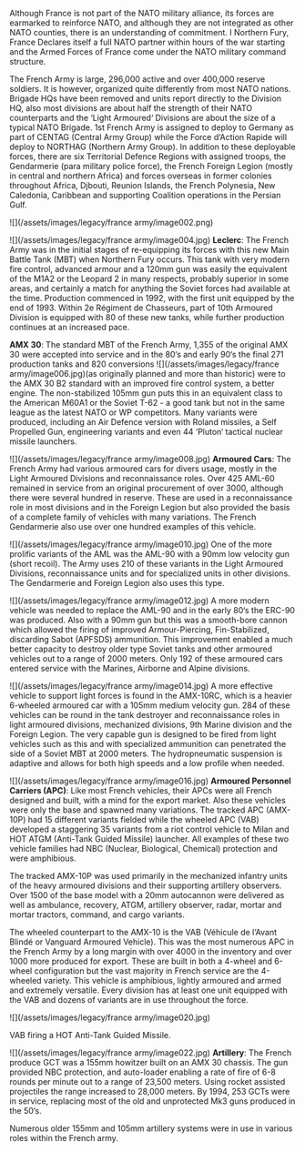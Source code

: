 Although France is not part of the NATO military alliance, its forces are earmarked to reinforce NATO, and although they are not integrated as other NATO counties, there is an understanding of commitment. I Northern Fury, France Declares itself a full NATO partner within hours of the war starting and the Armed Forces of France come under the NATO military command structure.

The French Army is large, 296,000 active and over 400,000 reserve soldiers. It is however, organized quite differently from most NATO nations. Brigade HQs have been removed and units report directly to the Division HQ, also most divisions are about half the strength of their NATO counterparts and the ‘Light Armoured‘ Divisions are about the size of a typical NATO Brigade. 1st French Army is assigned to deploy to Germany as part of CENTAG (Central Army Group) while the Force d‘Action Rapide will deploy to NORTHAG (Northern Army Group). In addition to these deployable forces, there are six Territorial Defence Regions with assigned troops, the Gendarmerie (para military police force), the French Foreign Legion (mostly in central and northern Africa) and forces overseas in former colonies throughout Africa, Djbouti, Reunion Islands, the French Polynesia, New Caledonia, Caribbean and supporting Coalition operations in the Persian Gulf.

![](/assets/images/legacy/france army/image002.png)

![](/assets/images/legacy/france army/image004.jpg) **Leclerc**: The French Army was in the initial stages of re-equipping its forces with this new Main Battle Tank (MBT) when Northern Fury occurs. This tank with very modern fire control, advanced armour and a 120mm gun was easily the equivalent of the M1A2 or the Leopard 2 in many respects, probably superior in some areas, and certainly a match for anything the Soviet forces had available at the time. Production commenced in 1992, with the first unit equipped by the end of 1993. Within 2e Régiment de Chasseurs, part of 10th Armoured Division is equipped with 80 of these new tanks, while further production continues at an increased pace.

**AMX 30**: The standard MBT of the French Army, 1,355 of the original AMX 30 were accepted into service and in the 80‘s and early 90‘s the final 271 production tanks and 820 conversions ![](/assets/images/legacy/france army/image006.jpg)(as originally planned and more than historic) were to the AMX 30 B2 standard with an improved fire control system, a better engine. The non-stabilized 105mm gun puts this in an equivalent class to the American M60A1 or the Soviet T-62 - a good tank but not in the same league as the latest NATO or WP competitors. Many variants were produced, including an Air Defence version with Roland missiles, a Self Propelled Gun, engineering variants and even 44 ‘Pluton‘ tactical nuclear missile launchers.

![](/assets/images/legacy/france army/image008.jpg) **Armoured Cars**: The French Army had various armoured cars for divers usage, mostly in the Light Armoured Divisions and reconnaissance roles. Over 425 AML-60 remained in service from an original procurement of over 3000, although there were several hundred in reserve. These are used in a reconnaissance role in most divisions and in the Foreign Legion but also provided the basis of a complete family of vehicles with many variations. The French Gendarmerie also use over one hundred examples of this vehicle.

![](/assets/images/legacy/france army/image010.jpg) One of the more prolific variants of the AML was the AML-90 with a 90mm low velocity gun (short recoil). The Army uses 210 of these variants in the Light Armoured Divisions, reconnaissance units and for specialized units in other divisions. The Gendarmerie and Foreign Legion also uses this type.

![](/assets/images/legacy/france army/image012.jpg) A more modern vehicle was needed to replace the AML-90 and in the early 80‘s the ERC-90 was produced. Also with a 90mm gun but this was a smooth-bore cannon which allowed the firing of improved Armour-Piercing, Fin-Stabilized, discarding Sabot (APFSDS) ammunition. This improvement enabled a much better capacity to destroy older type Soviet tanks and other armoured vehicles out to a range of 2000 meters. Only 192 of these armoured cars entered service with the Marines, Airborne and Alpine divisions.

![](/assets/images/legacy/france army/image014.jpg) A more effective vehicle to support light forces is found in the AMX-10RC, which is a heavier 6-wheeled armoured car with a 105mm medium velocity gun. 284 of these vehicles can be round in the tank destroyer and reconnaissance roles in light armoured divisions, mechanized divisions, 9th Marine division and the Foreign Legion. The very capable gun is designed to be fired from light vehicles such as this and with specialized ammunition can penetrated the side of a Soviet MBT at 2000 meters. The hydropneumatic suspension is adaptive and allows for both high speeds and a low profile when needed.

![](/assets/images/legacy/france army/image016.jpg) **Armoured Personnel Carriers (APC)**: Like most French vehicles, their APCs were all French designed and built, with a mind for the export market. Also these vehicles were only the base and spawned many variations. The tracked APC (AMX-10P) had 15 different variants fielded while the wheeled APC (VAB) developed a staggering 35 variants from a riot control vehicle to Milan and HOT ATGM (Anti-Tank Guided Missile) launcher. All examples of these two vehicle families had NBC (Nuclear, Biological, Chemical) protection and were amphibious.

The tracked AMX-10P was used primarily in the mechanized infantry units of the heavy armoured divisions and their supporting artillery observers. Over 1500 of the base model with a 20mm autocannon were delivered as well as ambulance, recovery, ATGM, artillery observer, radar, mortar and mortar tractors, command, and cargo variants.

The wheeled counterpart to the AMX-10 is the VAB (Véhicule de l‘Avant Blindé or Vanguard Armoured Vehicle). This was the most numerous APC in the French Army by a long margin with over 4000 in the inventory and over 1000 more produced for export. These are built in both a 4-wheel and 6-wheel configuration but the vast majority in French service are the 4-wheeled variety. This vehicle is amphibious, lightly armoured and armed and extremely versatile. Every division has at least one unit equipped with the VAB and dozens of variants are in use throughout the force.

![](/assets/images/legacy/france army/image020.jpg)

VAB firing a HOT Anti-Tank Guided Missile.

![](/assets/images/legacy/france army/image022.jpg) **Artillery**: The French produce GCT was a 155mm howitzer built on an AMX 30 chassis. The gun provided NBC protection, and auto-loader enabling a rate of fire of 6-8 rounds per minute out to a range of 23,500 meters. Using rocket assisted projectiles the range increased to 28,000 meters. By 1994, 253 GCTs were in service, replacing most of the old and unprotected Mk3 guns produced in the 50‘s.

Numerous older 155mm and 105mm artillery systems were in use in various roles within the French army.
